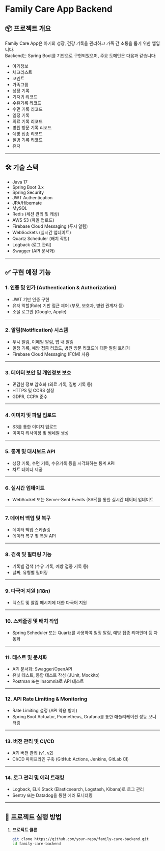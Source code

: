# Family Care App Backend

## 📦 **프로젝트 개요**
Family Care App은 아기의 성장, 건강 기록을 관리하고 가족 간 소통을 돕기 위한 앱입니다.  
Backend는 Spring Boot를 기반으로 구현되었으며, 주요 도메인은 다음과 같습니다:

- 아기정보
- 체크리스트
- 코멘트
- 가족그룹
- 성장 기록
- 기저귀 리코드
- 수유기록 리코드
- 수면 기록 리코드
- 일정 기록
- 의료 기록 리코드
- 병원 방문 기록 리코드
- 예방 접종 리코드
- 질병 기록 리코드
- 유저

---

## 🛠️ **기술 스택**

- Java 17
- Spring Boot 3.x
- Spring Security
- JWT Authentication
- JPA/Hibernate
- MySQL
- Redis (세션 관리 및 캐싱)
- AWS S3 (파일 업로드)
- Firebase Cloud Messaging (푸시 알림)
- WebSockets (실시간 업데이트)
- Quartz Scheduler (배치 작업)
- Logback (로그 관리)
- Swagger (API 문서화)

---

## ✅ **구현 예정 기능**

### 1. 인증 및 인가 (Authentication & Authorization)
- JWT 기반 인증 구현
- 유저 역할(Role) 기반 접근 제어 (부모, 보호자, 병원 관계자 등)
- 소셜 로그인 (Google, Apple)

---

### 2. 알림(Notification) 시스템
- 푸시 알림, 이메일 알림, 앱 내 알림
- 일정 기록, 예방 접종 리코드, 병원 방문 리코드에 대한 알림 트리거
- Firebase Cloud Messaging (FCM) 사용

---

### 3. 데이터 보안 및 개인정보 보호
- 민감한 정보 암호화 (의료 기록, 질병 기록 등)
- HTTPS 및 CORS 설정
- GDPR, CCPA 준수

---

### 4. 이미지 및 파일 업로드
- S3를 통한 이미지 업로드
- 이미지 리사이징 및 썸네일 생성

---

### 5. 통계 및 대시보드 API
- 성장 기록, 수면 기록, 수유기록 등을 시각화하는 통계 API
- 차트 데이터 제공

---

### 6. 실시간 업데이트
- WebSocket 또는 Server-Sent Events (SSE)를 통한 실시간 데이터 업데이트

---

### 7. 데이터 백업 및 복구
- 데이터 백업 스케줄링
- 데이터 복구 및 복원 API

---

### 8. 검색 및 필터링 기능
- 기록별 검색 (수유 기록, 예방 접종 기록 등)
- 날짜, 유형별 필터링

---

### 9. 다국어 지원 (i18n)
- 텍스트 및 알림 메시지에 대한 다국어 지원

---

### 10. 스케줄링 및 배치 작업
- Spring Scheduler 또는 Quartz를 사용하여 일정 알림, 예방 접종 리마인더 등 자동화

---

### 11. 테스트 및 문서화
- API 문서화: Swagger/OpenAPI
- 유닛 테스트, 통합 테스트 작성 (JUnit, Mockito)
- Postman 또는 Insomnia로 API 테스트

---

### 12. API Rate Limiting & Monitoring
- Rate Limiting 설정 (API 악용 방지)
- Spring Boot Actuator, Prometheus, Grafana를 통한 애플리케이션 성능 모니터링

---

### 13. 버전 관리 및 CI/CD
- API 버전 관리 (v1, v2)
- CI/CD 파이프라인 구축 (GitHub Actions, Jenkins, GitLab CI)

---

### 14. 로그 관리 및 에러 트래킹
- Logback, ELK Stack (Elasticsearch, Logstash, Kibana)로 로그 관리
- Sentry 또는 Datadog을 통한 에러 모니터링

---

## 🚀 **프로젝트 실행 방법**

1. **프로젝트 클론**
   ```bash
   git clone https://github.com/your-repo/family-care-backend.git
   cd family-care-backend
